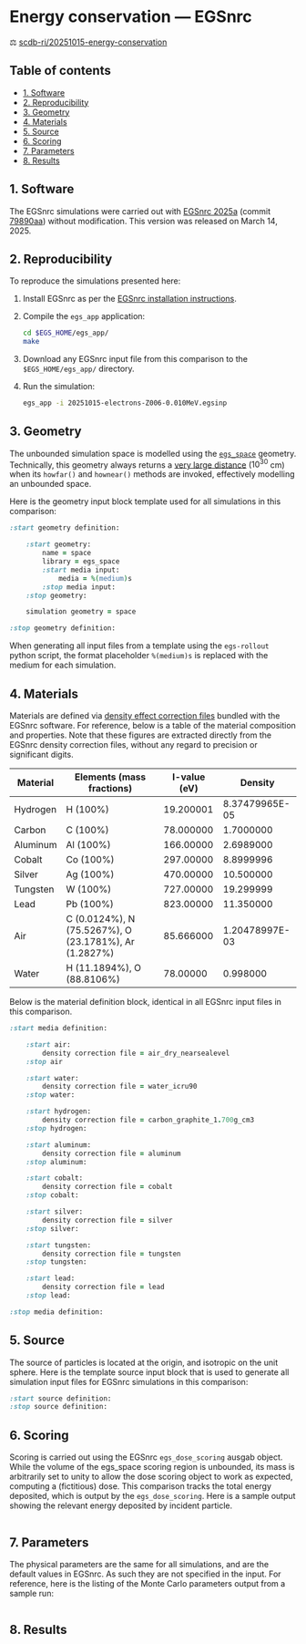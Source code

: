 # Energy conservation — EGSnrc <!-- omit in toc -->

⚖️ [scdb-ri/20251015-energy-conservation](https://github.com/simulation-comparison/scdb-ri/tree/main/comparisons/20251015-energy-conservation)

## Table of contents  <!-- omit in toc -->

- [1. Software](#1-software)
- [2. Reproducibility](#2-reproducibility)
- [3. Geometry](#3-geometry)
- [4. Materials](#4-materials)
- [5. Source](#5-source)
- [6. Scoring](#6-scoring)
- [7. Parameters](#7-parameters)
- [8. Results](#8-results)


## 1. Software

The EGSnrc simulations were carried out with [EGSnrc 2025a](https://github.com/nrc-cnrc/EGSnrc/tree/v2025a) (commit [79890aa](https://github.com/nrc-cnrc/EGSnrc/commit/79890aaaeebced4bc136820028d83a448b1b4a3f)) without modification. This version was released on March 14, 2025.

## 2. Reproducibility

To reproduce the simulations presented here:

1. Install EGSnrc as per the [EGSnrc installation instructions](https://github.com/nrc-cnrc/EGSnrc/wiki/Installation-overview).

2. Compile the `egs_app` application:

   ```bash
   cd $EGS_HOME/egs_app/
   make
   ```

3. Download any EGSnrc input file from this comparison to the `$EGS_HOME/egs_app/` directory.

4. Run the simulation:

   ```bash
   egs_app -i 20251015-electrons-Z006-0.010MeV.egsinp
   ```

## 3. Geometry

The unbounded simulation space is modelled using the [`egs_space`](https://github.com/nrc-cnrc/EGSnrc/blob/master/HEN_HOUSE/egs%2B%2B/geometry/egs_space/egs_space.h) geometry. Technically, this geometry always returns a [very large distance](https://github.com/nrc-cnrc/EGSnrc/blob/79890aaaeebced4bc136820028d83a448b1b4a3f/HEN_HOUSE/egs%2B%2B/egs_functions.h#L105) ($10^{30}$ cm) when its `howfar()` and `hownear()` methods are invoked, effectively modelling an unbounded space.

Here is the geometry input block template used for all simulations in this comparison:

```ruby
:start geometry definition:

    :start geometry:
        name = space
        library = egs_space
        :start media input:
            media = %(medium)s
        :stop media input:
    :stop geometry:

    simulation geometry = space

:stop geometry definition:
```

When generating all input files from a template using the `egs-rollout` python script, the format placeholder `%(medium)s` is replaced with the medium for each simulation.

## 4. Materials

Materials are defined via [density effect correction files](https://github.com/nrc-cnrc/EGSnrc/tree/master/HEN_HOUSE/pegs4/density_corrections) bundled with the EGSnrc software. For reference, below is a table of the material composition and properties. Note that these figures are extracted directly from the EGSnrc density correction files, without any regard to precision or significant digits.

| Material | Elements (mass fractions)                             | I-value (eV) | Density        |
| -------- | ----------------------------------------------------- | ------------ | -------------- |
| Hydrogen | H (100%)                                              | 19.200001    | 8.37479965E-05 |
| Carbon   | C (100%)                                              | 78.000000    | 1.7000000      |
| Aluminum | Al (100%)                                             | 166.00000    | 2.6989000      |
| Cobalt   | Co (100%)                                             | 297.00000    | 8.8999996      |
| Silver   | Ag (100%)                                             | 470.00000    | 10.500000      |
| Tungsten | W (100%)                                              | 727.00000    | 19.299999      |
| Lead     | Pb (100%)                                             | 823.00000    | 11.350000      |
| Air      | C (0.0124%), N (75.5267%), O (23.1781%), Ar (1.2827%) | 85.666000    | 1.20478997E-03 |
| Water    | H (11.1894%), O (88.8106%)                            | 78.00000     | 0.998000       |

Below is the material definition block, identical in all EGSnrc input files in this comparison.

```ruby
:start media definition:

    :start air:
        density correction file = air_dry_nearsealevel
    :stop air

    :start water:
        density correction file = water_icru90
    :stop water:

    :start hydrogen:
        density correction file = carbon_graphite_1.700g_cm3
    :stop hydrogen:

    :start aluminum:
        density correction file = aluminum
    :stop aluminum:

    :start cobalt:
        density correction file = cobalt
    :stop cobalt:

    :start silver:
        density correction file = silver
    :stop silver:

    :start tungsten:
        density correction file = tungsten
    :stop tungsten:

    :start lead:
        density correction file = lead
    :stop lead:

:stop media definition:
```

## 5. Source

The source of particles is located at the origin, and isotropic on the unit sphere. Here is the template source input block that is used to generate all simulation input files for EGSnrc simulations in this comparison:

```ruby
:start source definition:
:stop source definition:
```

## 6. Scoring

Scoring is carried out using the EGSnrc `egs_dose_scoring` ausgab object. While the volume of the egs_space scoring region is unbounded, its mass is arbitrarily set to unity to allow the dose scoring object to work as expected, computing a (fictitious) dose. This comparison tracks the total energy deposited, which is output by the `egs_dose_scoring`. Here is a sample output showing the relevant energy deposited by incident particle.

```text

```

## 7. Parameters

The physical parameters are the same for all simulations, and are the default values in EGSnrc. As such they are not specified in the input. For reference, here is the listing of the Monte Carlo parameters output from a sample run:

```text

```

## 8. Results
